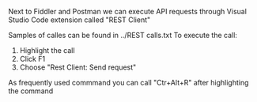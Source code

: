 Next to Fiddler and Postman we can execute API requests through Visual Studio Code extension called
"REST Client"

Samples of calles can be found in ../REST calls.txt
To execute the call:
1. Highlight the call
2. Click F1
3. Choose "Rest Client: Send request"

As frequently used commmand you can call "Ctr+Alt+R" after highlighting the command